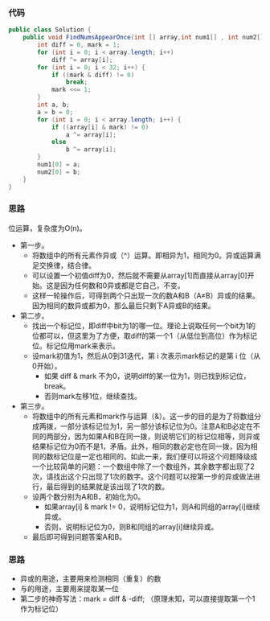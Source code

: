 ### 代码

``` java
public class Solution {
    public void FindNumsAppearOnce(int [] array,int num1[] , int num2[]) {
        int diff = 0, mark = 1;
        for (int i = 0; i < array.length; i++)
            diff ^= array[i];
        for (int i = 0; i < 32; i++) {
            if ((mark & diff) != 0)
                break;
            mark <<= 1;
        }
        int a, b;
        a = b = 0;
        for (int i = 0; i < array.length; i++) {
            if ((array[i] & mark) != 0)
                a ^= array[i];
            else
                b ^= array[i];
        }
        num1[0] = a;
        num2[0] = b;
    }
}
```



### 思路

位运算，复杂度为O(n)。

* 第一步。
  * 将数组中的所有元素作异或（^）运算。即相异为1，相同为0。异或运算满足交换律，结合律。
  * 可以设置一个初值diff为0，然后就不需要从array[1]而直接从array[0]开始。这是因为任何数和0异或都是它自己，不变。
  * 这样一轮操作后，可得到两个只出现一次的数A和B（A≠B）异或的结果。因为相同的数异或都为0，那么最后只剩下A异或B的结果。
* 第二步。
  * 找出一个标记位，即diff中bit为1的哪一位。理论上说取任何一个bit为1的位都可以，但这里为了方便，取diff的第一个1（从低位到高位）作为标记位。标记位用mark来表示。
  * 设mark初值为1，然后从0到31迭代，第 i 次表示mark标记的是第 i 位（从0开始）。
    * 如果 diff & mark 不为0，说明diff的某一位为1，则已找到标记位，break。
    * 否则mark左移1位，继续查找。
* 第三步。
  * 将数组中的所有元素和mark作与运算（&）。这一步的目的是为了将数组分成两拨，一部分该标记位为1，另一部分该标记位为0。注意A和B必定在不同的两部分，因为如果A和B在同一拨，则说明它们的标记位相等，则异或结果标记位为0而不是1，矛盾。此外，相同的数必定也在同一拨，因为相同的数标记位是一定也相同的。如此一来，我们便可以将这个问题降级成一个比较简单的问题：一个数组中除了一个数组外，其余数字都出现了2次，请找出这个只出现了1次的数字。这个问题可以按第一步的异或做法进行，最后得到的结果就是该出现了1次的数。
  * 设两个数分别为A和B，初始化为0。
    * 如果array[i] & mark != 0，说明标记位为1，则A和同组的array[i]继续异或。
    * 否则，说明标记位为0，则B和同组的array[i]继续异或。
  * 最后即可得到问题答案A和B。



### 思路

* 异或的用途，主要用来检测相同（重复）的数
* 与的用途，主要用来提取某一位
* 第二步的神奇写法：mark = diff & -diff; （原理未知，可以直接提取第一个1作为标记位）